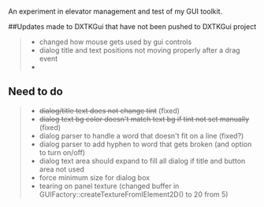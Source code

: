 An experiment in elevator management and test of my GUI toolkit.


##Updates made to DXTKGui that have not been pushed to DXTKGui project
>- changed how mouse gets used by gui controls
>- dialog title and text positions not moving properly after a drag event
>- 

## Need to do
>- ~~dialog/title text does not change tint~~ (fixed)
>- ~~dialog text bg color doesn't match text bg if tint not set manually~~ (fixed)
>- dialog parser to handle a word that doesn't fit on a line (fixed?)
>- dialog parser to add hyphen to word that gets broken (and option to turn on/off)
>- dialog text area should expand to fill all dialog if title and button area not used
>- force minimum size for dialog box
>- tearing on panel texture (changed buffer in GUIFactory::createTextureFromIElement2D() to 20 from 5)